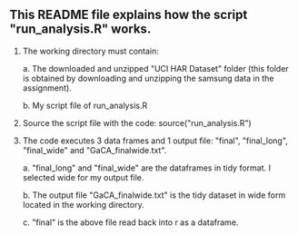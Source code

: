 ## This README file explains how the script "run_analysis.R" works. 


1) The working directory must contain:
	
	a. The downloaded and unzipped "UCI HAR Dataset" folder (this folder is obtained by downloading and unzipping the samsung data in the assignment). 
	
	b. My script file of run_analysis.R

2) Source the script file with the code: source("run_analysis.R")

3) The code executes 3 data frames and 1 output file: "final", "final_long", "final_wide" and "GaCA_finalwide.txt".
	
	a. "final_long" and "final_wide" are the dataframes in tidy format. I selected wide for my output file.  
	
	b. The output file "GaCA_finalwide.txt" is the tidy dataset in wide form located in the working directory.   
	
	c. "final" is the above file read back into r as a dataframe. 

